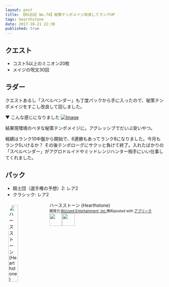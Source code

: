```yaml
---
layout: post
title: 【HS日記 No.74】秘策テンポメイジ改良してランクUP
tags: hearthstone
date: 2017-10-21 22:30
published: true
---
```


## クエスト
- コスト5以上のミニオン20枚
- メイジの呪文30回

## ラダー
クエストあるし「スペルベンダー」も丁度パックから手に入ったので、秘策テンポメイジをすこし改良して回しました。

▼ こんな感じになりました
[![Image](https://gyazo.com/b69b04df4f3cc6cb87bf69f80bb6217a/raw)](https://gyazo.com/b69b04df4f3cc6cb87bf69f80bb6217a)

結果現環境のベタな秘策テンポメイジに。アグレッシブでだいぶ安いやつ。

戦績はランク10中盤から開始で、6連勝もあってランク8になりました。今月もランク5いけるか？
その後テンポローグにサクッと負けて終了。入れたばかりの「スペルベンダー」がアグロドルイドやミッドレンジハンター相手にいい仕事してくれました。

## パック
- 騎士団（選手権の予想）2: レア2
- クラシック: レア2

<div id="appreach-box" style="text-align:left;"><img id="appreach-image" src="https://lh6.ggpht.com/J-_wYHXVmR86Mvq6KNHiSvR0T3WH4wHgVC0OLQEIa1FHVbXARD0zafLA8JEUjo-CqDw=w170" alt="ハースストーン (Hearthstone)" style="float:left; margin:10px; width:25%; max-width:120px; border-radius:10%;"><div class="appreach-info" style="margin: 10px;"><div id="appreach-appname">ハースストーン (Hearthstone)</div><div id="appreach-developer" style="font-size:80%; display:inline-block; _display:inline;">開発元:<a id="appreach-developerurl" href="https://itunes.apple.com/jp/developer/blizzard-entertainment-inc/id306862900?uo=4" target="_blank" rel="nofollow">Blizzard Entertainment, Inc.</a></div><div id="appreach-price" style="font-size:80%; display:inline-block; _display:inline;">無料</div><div class="appreach-powered" style="font-size:80%; display:inline-block; _display:inline;">posted with <a href="http://mama-hack.com/app-reach/" title="アプリーチ" target="_blank" rel="nofollow">アプリーチ</a></div><div class="appreach-links" style="float: left;"><div id="appreach-itunes-link" style="display: inline-block; _display: inline;"><a id="appreach-itunes" href="https://itunes.apple.com/jp/app/%E3%83%8F%E3%83%BC%E3%82%B9%E3%82%B9%E3%83%88%E3%83%BC%E3%83%B3-hearthstone/id625257520?mt=8&amp;uo=4&amp;at=10l4wP" target="_blank" rel="nofollow"><img src="https://nabettu.github.io/appreach/img/itune_ja.svg" style="height:40px;"></a></div><div id="appreach-gplay-link" style="display:inline-block; _display:inline;"><a id="appreach-gplay" href="https://play.google.com/store/apps/details?id=com.blizzard.wtcg.hearthstone" target="_blank" rel="nofollow"><img src="https://nabettu.github.io/appreach/img/gplay_ja.png" style="height:40px;"></a></div></div></div><div class="appreach-footer" style="margin-bottom:10px; clear: left;"></div></div>